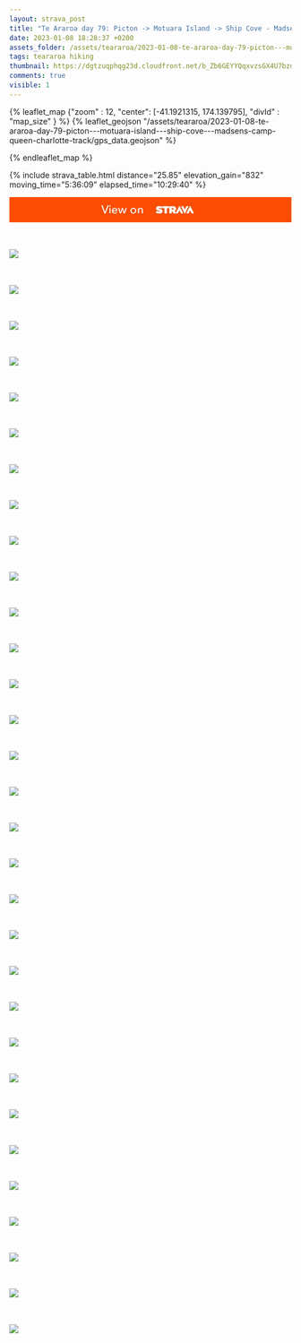 ```yaml
---
layout: strava_post
title: "Te Araroa day 79: Picton -> Motuara Island -> Ship Cove - Madsen's camp (Queen Charlotte Track)"
date: 2023-01-08 18:28:37 +0200
assets_folder: /assets/teararoa/2023-01-08-te-araroa-day-79-picton---motuara-island---ship-cove---madsens-camp-queen-charlotte-track
tags: teararoa hiking
thumbnail: https://dgtzuqphqg23d.cloudfront.net/b_Zb6GEYYQqxvzsGX4U7bzdacPs86t4YN9x6YA3cMdo-1024x768.jpg
comments: true
visible: 1
---
```



{% leaflet_map {"zoom" : 12,
                  "center": [-41.1921315, 174.139795],
                 "divId" : "map_size" } %}
    {% leaflet_geojson "/assets/teararoa/2023-01-08-te-araroa-day-79-picton---motuara-island---ship-cove---madsens-camp-queen-charlotte-track/gps_data.geojson" %}

{% endleaflet_map %}





{% include strava_table.html distance="25.85" elevation_gain="832" moving_time="5:36:09" elapsed_time="10:29:40" %}

[![](/assets/strava.jpg)](https://www.strava.com/activities/8365924128)


<br />

![](https://dgtzuqphqg23d.cloudfront.net/b_Zb6GEYYQqxvzsGX4U7bzdacPs86t4YN9x6YA3cMdo-1024x768.jpg)


<br />

![](https://dgtzuqphqg23d.cloudfront.net/bf0rFffFrZjetikZ5cYUzuhFJ0QfxznFdmI2gCtcCuU-1024x767.jpg)


<br />

![](https://dgtzuqphqg23d.cloudfront.net/xL1kB0Dt5EAVY7KqiMF2VsuQNUw2V1S6HKidKKg36BQ-767x1024.jpg)


<br />

![](https://dgtzuqphqg23d.cloudfront.net/jv1NQ6mNadRSlGCYBCuNgidUD71Z87znlMGezg3Tdt4-1024x768.jpg)


<br />

![](https://image.mux.com/TX9qpUIixBgbaRU027ooZkat1I01AFuVpqo802Ib02wdduU/thumbnail.jpg?width=800&height=450&fit_mode=preserve&time=0)


<br />

![](https://dgtzuqphqg23d.cloudfront.net/XHTzloiSyFCqGlGMjJlx2u5_tYklZ1v4AeSc-tpOKQE-1024x768.jpg)


<br />

![](https://dgtzuqphqg23d.cloudfront.net/L1ZsWFsxCzGAr4ZZJ3RNikVdbxtWDBa6nxpRnq_TuWY-1024x768.jpg)


<br />

![](https://dgtzuqphqg23d.cloudfront.net/K1iCRmSqUKSHv0H2Gg0OFL8-zVC64PjxP_uAv-Q6bXw-1024x768.jpg)


<br />

![](https://dgtzuqphqg23d.cloudfront.net/RMaJKS4P_irQrVwkgzuvDeVWLeSdYQZ9QbodbJKFI4E-1024x768.jpg)


<br />

![](https://dgtzuqphqg23d.cloudfront.net/ZVZPShItRNaxQiaEWcUIXF7uBfYiEG7eKEpK-IgmBw8-1024x768.jpg)


<br />

![](https://dgtzuqphqg23d.cloudfront.net/QXzwmgVNx9J409wkFkOuso1QRK8mXUknPakpCRBC990-768x1024.jpg)


<br />

![](https://dgtzuqphqg23d.cloudfront.net/V94i6Lmy3EQ3ahYew-mNj_S_YM60Y5Tc26Wp3nNLQ_M-768x1024.jpg)


<br />

![](https://dgtzuqphqg23d.cloudfront.net/IuYYemjIoAfkDXlaqtiy6RvQfr_Hrn_LSNZ0dI6iVC8-1024x767.jpg)


<br />

![](https://dgtzuqphqg23d.cloudfront.net/5HYDvENAnLrmkbZMl4iWkhmT3qpUUiI0mgkvmjy1X-Q-1024x768.jpg)


<br />

![](https://dgtzuqphqg23d.cloudfront.net/y0ed4ojGUwZgkhkBkSOKww91f_tJ1JdNpijJ3WFNnuo-768x1024.jpg)


<br />

![](https://dgtzuqphqg23d.cloudfront.net/3bjQ508K1Y0wvqxS03bap-29_C8Kx0tWbfUuETjbyt4-1024x768.jpg)


<br />

![](https://dgtzuqphqg23d.cloudfront.net/32TDz6KEx_LnEqFFhC_BGcE9hQmmDAGaBu64aEVkwHU-1024x767.jpg)


<br />

![](https://dgtzuqphqg23d.cloudfront.net/zG1uRCch-fu1xP5oTnW_k2N_rb9HDmtopk19dXJwWZU-1024x768.jpg)


<br />

![](https://dgtzuqphqg23d.cloudfront.net/WoAFjl69cIVxrjWzJFdSaoQu_I8ngA2UOlbU4LFmVLM-1024x768.jpg)


<br />

![](https://dgtzuqphqg23d.cloudfront.net/mUSf46WWriSiyzheXGanOt7vWkqsSkmNcirOcUm5mLs-1024x768.jpg)


<br />

![](https://dgtzuqphqg23d.cloudfront.net/VnL4bNAWXRSnoUG64qt3cUoqgJTt53ZuGWD0Ajq4NhQ-1024x768.jpg)


<br />

![](https://dgtzuqphqg23d.cloudfront.net/NDZfllsogSk3BHbBefRZA5eW3LPMF3JwAKUEemEOZgk-768x1024.jpg)


<br />

![](https://dgtzuqphqg23d.cloudfront.net/XqmkW-KsFqmW_qDyOhWv19nilL81W5YiPu1Yi6Acq4c-1024x768.jpg)


<br />

![](https://dgtzuqphqg23d.cloudfront.net/o3YZfe2iq5Qh3ZiXeAPLhTBS1De6SD0i7nQmHT4TnGY-768x1024.jpg)


<br />

![](https://dgtzuqphqg23d.cloudfront.net/klgiZlwZyM53aIIwo-89G6Q1t_bKz3V4hFlEOUP_0D8-1024x768.jpg)


<br />

![](https://dgtzuqphqg23d.cloudfront.net/FSsuPcmgPcKkM5YK_EEvQlhTt7v9lJDs_e4QS4r_LO0-1024x768.jpg)


<br />

![](https://dgtzuqphqg23d.cloudfront.net/1G7e_h6uZEk2_GCLt28Czx6K0rjX9eKlNauhGSwrpaI-768x1024.jpg)


<br />

![](https://dgtzuqphqg23d.cloudfront.net/0so3hi3l-XRk3-AEM6qgw0bUtnx52bkCOFpcKNLy_Ng-1024x768.jpg)


<br />

![](https://dgtzuqphqg23d.cloudfront.net/ePTevUf0kvDFAcJOP1cz2H3TjDlLst_cW1ZPvP-VaOg-768x1024.jpg)


<br />

![](https://dgtzuqphqg23d.cloudfront.net/8iTVr2pqUZnkJSWNS3fp__97CwKwGYglyM0h69l3Ca4-1024x768.jpg)


<br />

![](https://dgtzuqphqg23d.cloudfront.net/NM42iDfJMW9ZsMXIad0pM1G3VFogkvdU3lGsHncz-6s-1024x768.jpg)

